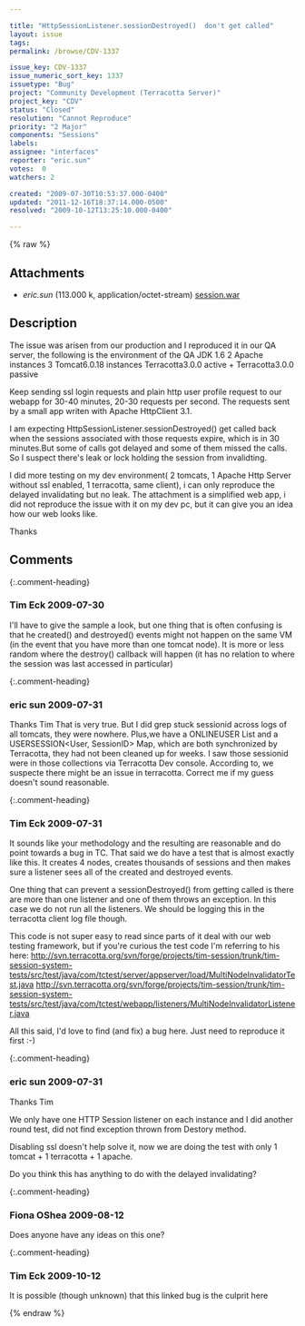 ```yaml
---

title: "HttpSessionListener.sessionDestroyed()  don't get called"
layout: issue
tags: 
permalink: /browse/CDV-1337

issue_key: CDV-1337
issue_numeric_sort_key: 1337
issuetype: "Bug"
project: "Community Development (Terracotta Server)"
project_key: "CDV"
status: "Closed"
resolution: "Cannot Reproduce"
priority: "2 Major"
components: "Sessions"
labels: 
assignee: "interfaces"
reporter: "eric.sun"
votes:  0
watchers: 2

created: "2009-07-30T10:53:37.000-0400"
updated: "2011-12-16T18:37:14.000-0500"
resolved: "2009-10-12T13:25:10.000-0400"

---
```




{% raw %}


## Attachments
  
* <em>eric.sun</em> (113.000 k, application/octet-stream) [session.war](/attachments/CDV/CDV-1337/session.war)
  



## Description

<div markdown="1" class="description">

The issue was arisen from our production and I reproduced it in our QA server, the following is the environment of the QA
JDK 1.6
2 Apache instances 
3 Tomcat6.0.18 instances
Terracotta3.0.0 active +  Terracotta3.0.0 passive

Keep sending ssl login requests and plain http user profile request to our webapp  for 30-40 minutes, 20-30 requests per second.
The requests sent by a small app writen with Apache HttpClient 3.1.

I am expecting HttpSessionListener.sessionDestroyed() get called back when the sessions associated with those requests expire, which is in 30 minutes.But some of calls got delayed and some of them missed the calls. So I suspect there's leak or lock holding the session from invalidting.

I did more testing on my dev environment( 2 tomcats, 1 Apache Http Server without ssl enabled, 1 terracotta, same client), i can only reproduce the delayed invalidating but no leak.
The attachment is a simplified web app, i did not reproduce the issue with it on my dev pc, but it can give you an idea how our web looks like.

Thanks






</div>

## Comments


{:.comment-heading}
### **Tim Eck** <span class="date">2009-07-30</span>

<div markdown="1" class="comment">

I'll have to give the sample a look, but one thing that is often confusing is that he created() and destroyed() events might not happen on the same VM (in the event that you have more than one tomcat node). It is more or less random where the destroy() callback will happen (it has no relation to where the session was last accessed in particular)


</div>


{:.comment-heading}
### **eric sun** <span class="date">2009-07-31</span>

<div markdown="1" class="comment">

Thanks Tim
That is very true. 
But I did grep stuck sessionid across logs of all tomcats, they were nowhere. Plus,we have a ONLINEUSER<User> List  and a USERSESSION<User, SessionID>  Map, which are both synchronized by Terracotta, they had not been cleaned up for weeks. I saw those sessionid were in those collections via Terracotta Dev console.
According to, we suspecte there might be an issue in terracotta. Correct me if my guess doesn't sound reasonable.


</div>


{:.comment-heading}
### **Tim Eck** <span class="date">2009-07-31</span>

<div markdown="1" class="comment">

It sounds like your methodology and the resulting are reasonable and do point towards a bug in TC. That said we do have a test that is almost exactly like this. It creates 4 nodes, creates thousands of sessions and then makes sure a listener sees all of the created and destroyed events. 

One thing that can prevent a sessionDestroyed() from getting called is there are more than one listener and one of them throws an exception. In this case we do not run all the listeners. We should be logging this in the terracotta client log file though. 

This code is not super easy to read since parts of it deal with our web testing framework, but if you're curious the test code I'm referring to his here:
http://svn.terracotta.org/svn/forge/projects/tim-session/trunk/tim-session-system-tests/src/test/java/com/tctest/server/appserver/load/MultiNodeInvalidatorTest.java
http://svn.terracotta.org/svn/forge/projects/tim-session/trunk/tim-session-system-tests/src/test/java/com/tctest/webapp/listeners/MultiNodeInvalidatorListener.java

All this said, I'd love to find (and fix) a bug here. Just need to reproduce it first :-)



</div>


{:.comment-heading}
### **eric sun** <span class="date">2009-07-31</span>

<div markdown="1" class="comment">

Thanks Tim

We only have one HTTP Session listener on each instance and I did another round test, did not find exception thrown from Destory method.

Disabling ssl doesn't help solve it, now we are doing the test with only 1 tomcat + 1 terracotta + 1 apache.

Do you think this has anything to do with the delayed invalidating? 

</div>


{:.comment-heading}
### **Fiona OShea** <span class="date">2009-08-12</span>

<div markdown="1" class="comment">

Does anyone have any ideas on this one?

</div>


{:.comment-heading}
### **Tim Eck** <span class="date">2009-10-12</span>

<div markdown="1" class="comment">

It is possible (though unknown) that this linked bug is the culprit here

</div>



{% endraw %}

